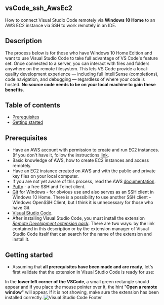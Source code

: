 ## vsCode_ssh_AwsEc2
 
 How to connect Visual Studio Code remotely via **Windows 10 Home** to an AWS EC2 instance via SSH to work remotely in an IDE.

## Description
The process below is for those who have Windows 10 Home Edition and want to use Visual Studio Code to take full advantage of VS Code's feature set. Once connected to a server, you can interact with files and folders anywhere on the remote filesystem. This lets VS Code provide a local-quality development experience — including full IntelliSense (completions), code navigation, and debugging — regardless of where your code is hosted. **No source code needs to be on your local machine to gain these benefits**.
 
## Table of contents
* [Prerequisites](#Prerequisites)
* [Getting started](#Getting-started)

## Prerequisites
* Have an AWS account with permission to create and run EC2 instances. (If you don't have it, follow the instructions [link](https://portal.aws.amazon.com/billing/signup?nc2=h_ct&src=header_signup&redirect_url=https%3A%2F%2Faws.amazon.com%2Fregistration-confirmation#/start).
* Basic knowledge of AWS, how to create EC2 instances and access remotely.
* Have an EC2 instance created on AWS and with the public and private key files on your local computer. 
* If you are not yet aware of this process, read the AWS [documentation](https://docs.aws.amazon.com/efs/latest/ug/gs-step-one-create-ec2-resources.html).
* [Putty](https://www.chiark.greenend.org.uk/~sgtatham/putty/) - a free SSH and Telnet client.
* [Git](https://git-scm.com/download/win) for Windows - for obvious use and also serves as an SSH client in Windows 10 Home. There is a possibility to use another SSH client - Windows OpenSSH Client, but I think it is unnecessary for those who have Git.
* [Visual Studio Code](https://code.visualstudio.com).
* After installing Visual Studio Code, you must install the extension *[Remote Development extension pack](https://marketplace.visualstudio.com/items?itemName=ms-vscode-remote.vscode-remote-extensionpack)*. There are two ways: by the link contained in this description or by the extension manager of Visual Studio Code itself that can search for the name of the extension and install it.
 
## Getting started
* Assuming that **all prerequisites have been made and are ready**, let's first validate that the extension in Visual Studio Code is ready for use:

In the **lower left corner of the VSCode**, a small green rectangle should appear and if you place the mouse pointer over it, the hint "**Open a remote window**" will appear. If it is not showing, make sure the extension has been installed correctly.
![Visual Studio Code Footer](https://imgur.com/vN2EsPg.png)


